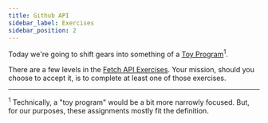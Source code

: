 ```yaml
---
title: Github API
sidebar_label: Exercises
sidebar_position: 2
---
```

<!-- markdownlint-disable no-inline-html no-trailing-punctuation -->

Today we're going to shift gears into something of a [Toy Program](https://en.wikipedia.org/wiki/Toy_program)<sup>1</sup>.

There are a few levels in the [Fetch API Exercises](/docs/exercises/fetch-practice/).
Your mission, should you choose to accept it, is to complete at least one of those exercises.

---
<sup>1</sup> Technically, a "toy program" would be a bit more narrowly focused. But, for our purposes, these assignments mostly fit the definition.
